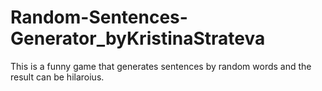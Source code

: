 # Random-Sentences-Generator_byKristinaStrateva
This is a funny game that generates sentences by random words and the result can be hilaroius.
